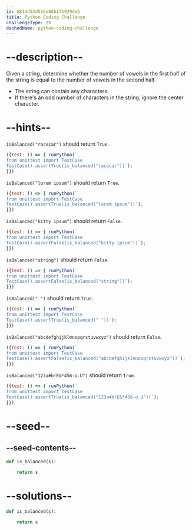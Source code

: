 ```yaml
---
id: 6814d93d516e86b171929de5
title: Python Coding Challenge
challengeType: 29
dashedName: python-coding-challenge
---
```


# --description--

Given a string, determine whether the number of vowels in the first half of the string is equal to the number of vowels in the second half.

- The string can contain any characters.
- If there's an odd number of characters in the string, ignore the center character.

# --hints--

`isBalanced("racecar")` should return `True`.

```js
({test: () => { runPython(`
from unittest import TestCase
TestCase().assertTrue(is_balanced("racecar"))`);
}})
```

`isBalanced("lorem ipsum")` should return `True`.

```js
({test: () => { runPython(`
from unittest import TestCase
TestCase().assertTrue(is_balanced("lorem ipsum"))`);
}})
```

`isBalanced("kitty ipsum")` should return `False`.

```js
({test: () => { runPython(`
from unittest import TestCase
TestCase().assertFalse(is_balanced("kitty ipsum"))`);
}})
```

`isBalanced("string")` should return `False`.

```js
({test: () => { runPython(`
from unittest import TestCase
TestCase().assertFalse(is_balanced("string"))`);
}})
```

`isBalanced(" ")` should return `True`.

```js
({test: () => { runPython(`
from unittest import TestCase
TestCase().assertTrue(is_balanced(" "))`);
}})
```

`isBalanced("abcdefghijklmnopqrstuvwxyz")` should return `False`.

```js
({test: () => { runPython(`
from unittest import TestCase
TestCase().assertFalse(is_balanced("abcdefghijklmnopqrstuvwxyz"))`);
}})
```

`isBalanced("123a#b!E&*456-o.U")` should return `True`.

```js
({test: () => { runPython(`
from unittest import TestCase
TestCase().assertTrue(is_balanced("123a#b!E&*456-o.U"))`);
}})
```

# --seed--

## --seed-contents--

```py
def is_balanced(s):

    return s

```

# --solutions--

```py
def is_balanced(s):

    return s

```
